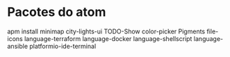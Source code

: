 # Pacotes do atom

apm install minimap city-lights-ui TODO-Show color-picker Pigments file-icons language-terraform language-docker language-shellscript language-ansible platformio-ide-terminal

